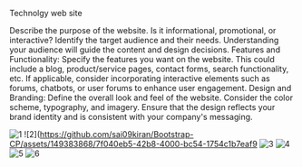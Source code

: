 Technolgy web site 

Describe the purpose of the website. Is it informational, promotional, or interactive?
Identify the target audience and their needs. Understanding your audience will guide the content and design decisions.
Features and Functionality:
Specify the features you want on the website. This could include a blog, product/service pages, contact forms, search functionality, etc.
If applicable, consider incorporating interactive elements such as forums, chatbots, or user forums to enhance user engagement.
Design and Branding:
Define the overall look and feel of the website. Consider the color scheme, typography, and imagery.
Ensure that the design reflects your brand identity and is consistent with your company's messaging.

![1](https://github.com/sai09kiran/Bootstrap-CP/assets/149383868/1d85b8b4-af8c-403d-bc21-a0f03ad090e6)
![2](https://github.com/sai09kiran/Bootstrap-CP/assets/149383868/7f040eb5-42b8-4000-bc54-1754c1b7eaf9
![3](https://github.com/sai09kiran/Bootstrap-CP/assets/149383868/0ff20b72-0118-4b53-919e-6e55526429ab)
![4](https://github.com/sai09kiran/Bootstrap-CP/assets/149383868/04ae4592-7bd2-4f50-aefd-a533cd93b86c)
![5](https://github.com/sai09kiran/Bootstrap-CP/assets/149383868/aa774590-1317-4c42-871b-0932338b2beb)
![6](https://github.com/sai09kiran/Bootstrap-CP/assets/149383868/79cbbfdf-ff38-45d4-93a3-fc7ad99e0a49)
